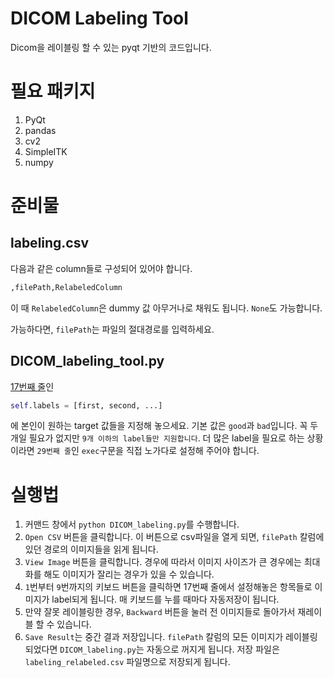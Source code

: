 # DICOM Labeling Tool

Dicom을 레이블링 할 수 있는 pyqt 기반의 코드입니다.

# 필요 패키지

1. PyQt
2. pandas
3. cv2
4. SimpleITK
5. numpy

# 준비물

## labeling.csv

다음과 같은 column들로 구성되어 있어야 합니다.

```python
,filePath,RelabeledColumn
```

이 때 `RelabeledColumn`은 dummy 값 아무거나로 채워도 됩니다. `None`도 가능합니다.

가능하다면, `filePath`는 파일의 절대경로를 입력하세요.

## DICOM_labeling_tool.py

[17번째 줄](https://github.com/jryoungw/DICOM_Tools/blob/master/DICOM_Labeling_Tool/DICOM_labeling.py#L17)인

```python
self.labels = [first, second, ...]
```

에 본인이 원하는 target 값들을 지정해 놓으세요. 기본 값은 `good`과 `bad`입니다. 꼭 두 개일 필요가 없지만 `9개 이하의 label들만 지원합니다`. 더 많은 label을 필요로 하는 상황이라면 `29번째 줄`인 `exec`구문을 직접 노가다로 설정해 주어야 합니다.

# 실행법

1. 커맨드 창에서 `python DICOM_labeling.py`를 수행합니다.
2. `Open CSV` 버튼을 클릭합니다. 이 버튼으로 csv파일을 열게 되면, `filePath` 칼럼에 있던 경로의 이미지들을 읽게 됩니다.
3. `View Image` 버튼을 클릭합니다. 경우에 따라서 이미지 사이즈가 큰 경우에는 최대화를 해도 이미지가 잘리는 경우가 있을 수 있습니다.
4. `1`번부터 `9`번까지의 키보드 버튼을 클릭하면 17번째 줄에서 설정해놓은 항목들로 이미지가 label되게 됩니다. 매 키보드를 누를 때마다 자동저장이 됩니다.
5. 만약 잘못 레이블링한 경우, `Backward` 버튼을 눌러 전 이미지들로 돌아가서 재레이블 할 수 있습니다.
6. `Save Result`는 중간 결과 저장입니다. `filePath` 칼럼의 모든 이미지가 레이블링 되었다면 `DICOM_labeling.py`는 자동으로 꺼지게 됩니다. 저장 파일은 `labeling_relabeled.csv` 파일명으로 저장되게 됩니다.

